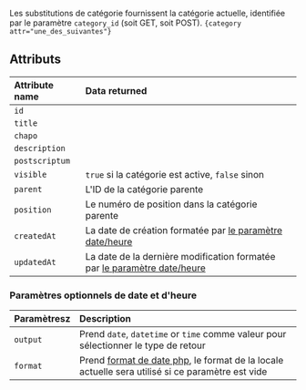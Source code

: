 Les substitutions de catégorie fournissent la catégorie actuelle, identifiée par le paramètre `category_id` (soit GET, soit POST).
`{category attr="une_des_suivantes"}`

## Attributs

| Attribute name   | Data returned                                                                                                          |
|:-----------------|:-----------------------------------------------------------------------------------------------------------------------|
| `id`             |                                                                                                                        |
| `title`          |                                                                                                                        |
| `chapo`          |                                                                                                                        |
| ` description `  |                                                                                                                        |
| ` postscriptum ` |                                                                                                                        |
| ` visible `      | `true` si la catégorie est active, `false` sinon                                                                       |
| ` parent `       | L'ID de la catégorie parente                                                                                           |
| ` position `     | Le numéro de position dans la catégorie parente                                                                        |
| ` createdAt `    | La date de création formatée par  [le paramètre date/heure ](#paramètres-optionnels-de-date-et-dheure)                 |
| ` updatedAt `    | La date de la dernière modification formatée par  [le paramètre date/heure ](#paramètres-optionnels-de-date-et-dheure) |

### Paramètres optionnels de date et d'heure
| Paramètresz | Description                                                                                                                                           |
|:------------|:------------------------------------------------------------------------------------------------------------------------------------------------------|
| `output`    | Prend `date`, `datetime` or `time` comme valeur pour sélectionner le type de retour                                                                   |
| `format`    | Prend [format de date php](https://www.php.net/manual/fr/datetime.format.php),  le format de la locale actuelle sera utilisé si ce paramètre est vide |